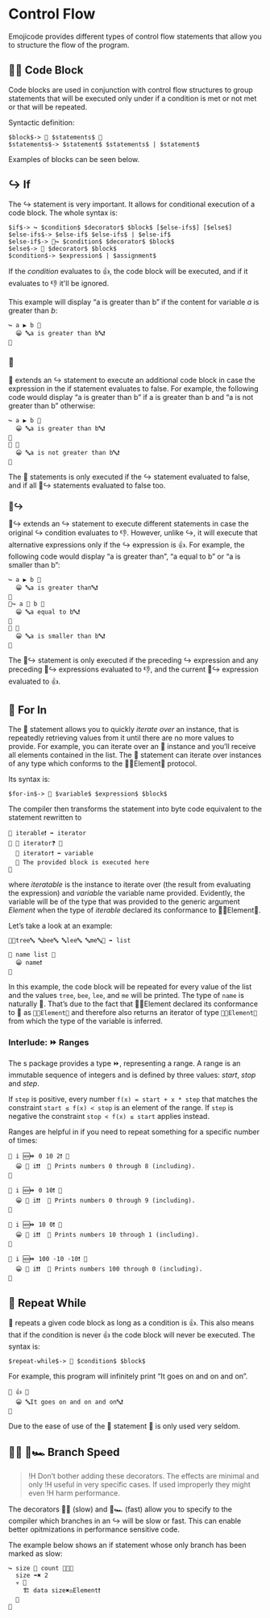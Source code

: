 # Control Flow

Emojicode provides different types of control flow statements that allow you to
structure the flow of the program.

## 🍇🍉 Code Block

Code blocks are used in conjunction with control flow structures to group
statements that will be executed only under if a condition is met or not met
or that will be repeated.

Syntactic definition:

```syntax
$block$-> 🍇 $statements$ 🍉
$statements$-> $statement$ $statements$ | $statement$
```

Examples of blocks can be seen below.

## ↪️ If

The ↪️ statement is very important. It allows for conditional execution of a
code block. The whole syntax is:

```syntax
$if$-> ↪️ $condition$ $decorator$ $block$ [$else-ifs$] [$else$]
$else-ifs$-> $else-if$ $else-ifs$ | $else-if$
$else-if$-> 🙅‍↪️ $condition$ $decorator$ $block$
$else$-> 🙅‍ $decorator$ $block$
$condition$-> $expression$ | $assignment$
```

If the *condition* evaluates to 👍, the code block will be executed, and
if it evaluates to 👎 it'll be ignored.

This example will display “a is greater than b” if the content for variable *a*
is greater than *b*:

```
↪️ a ▶️ b 🍇
  😀 🔤a is greater than b🔤❗️
🍉
```

### 🙅

🙅 extends an ↪️ statement to execute an additional code block in case the
expression in the if statement evaluates to false. For example, the following
code would display “a is greater than b” if a is greater than b and “a is not
greater than b” otherwise:

```
↪️ a ▶️ b 🍇
  😀 🔤a is greater than b🔤❗️
🍉
🙅 🍇
  😀 🔤a is not greater than b🔤❗️
🍉
```

The 🙅 statements is only executed if the ↪️ statement evaluated to false, and
if all 🙅↪️ statements evaluated to false too.

### 🙅↪️

🙅↪️ extends an ↪️ statement to execute different statements in case the original
↪️ condition evaluates to 👎. However, unlike ↪️, it will execute that
alternative expressions only if the ↪️ expression is 👍. For example, the
following code would display “a is greater than”, “a equal to b” or “a is
smaller than b”:

```
↪️ a ▶️ b 🍇
  😀 🔤a is greater than🔤❗️
🍉
🙅↪️ a 🙌 b 🍇
  😀 🔤a equal to b🔤❗️
🍉
🙅 🍇
  😀 🔤a is smaller than b🔤❗️
🍉
```

The 🙅↪️ statement is only executed if the preceding ↪️ expression and any
preceding 🙅↪️ expressions evaluated to 👎, and the current 🙅↪️ expression
evaluated to 👍.

## 🔂 For In

The 🔂 statement allows you to quickly *iterate over* an instance, that is
repeatedly retrieving values from it until there are no more values to provide.
For example, you can iterate over an 🍨 instance and you’ll receive all elements
contained in the list. The 🔂 statement can iterate over instances of any type
which conforms to the 🔂🐚Element🍆 protocol.

Its syntax is:

```syntax
$for-in$-> 🔂 $variable$ $expression$ $block$
```

The compiler then transforms the statement into byte code equivalent to the
statement rewritten to

```
🍡 iterable❗️ ➡️ iterator
🔁 🔽 iterator❓️ 🍇
  🔽 iterator❗️ ➡️ variable
  💭 The provided block is executed here
🍉
```

where *iteratable* is the instance to iterate over (the result from evaluating
the expression) and *variable* the variable name provided. Evidently, the
variable will be of the type that was provided to the generic argument *Element*
when the type of *iterable* declared its conformance to 🔂🐚Element🍆.

Let’s take a look at an example:

```
🍨🔤tree🔤 🔤bee🔤 🔤lee🔤 🔤me🔤🍆 ➡️ list

🔂 name list 🍇
  😀 name❗️
🍉
```

In this example, the code block will be repeated for every value of the list
and the values `tree`, `bee`, `lee`, and `me` will be printed. The type of
`name` is naturally 🔡. That’s due to the fact that 🍨🐚Element
declared its conformance to 🔂 as `🔂🐚Element🍆` and therefore also returns
an iterator of type `🍡🐚Element🍆` from which the type of the variable is
inferred.

### Interlude: ⏩ Ranges

The s package provides a type ⏩, representing a range. A range is an immutable
sequence of integers and is defined by three values:
*start*, *stop* and *step*.

If `step` is positive, every number `f(x) = start + x * step`
that matches the constraint `start ≤ f(x) < stop` is an element of the range. If
`step` is negative the constraint `stop < f(x) ≤ start` applies instead.

Ranges are helpful in if you need to repeat
something for a specific number of times:

```
🔂 i 🆕⏩ 0 10 2❗️ 🍇
  😀 🔡 i❗️❗️  💭 Prints numbers 0 through 8 (including).
🍉

🔂 i 🆕⏩ 0 10❗️ 🍇
  😀 🔡 i❗️❗️  💭 Prints numbers 0 through 9 (including).
🍉

🔂 i 🆕⏩ 10 0❗️ 🍇
  😀 🔡 i❗️❗️  💭 Prints numbers 10 through 1 (including).
🍉

🔂 i 🆕⏩ 100 -10 -10❗️ 🍇
  😀 🔡 i❗️❗️  💭 Prints numbers 100 through 0 (including).
🍉
```

## 🔁 Repeat While

🔁 repeats a given code block as long as a condition is 👍. This also means
that if the condition is never 👍 the code block will never be executed.
The syntax is:

```syntax
$repeat-while$-> 🔁 $condition$ $block$
```

For example, this program will infinitely print “It goes on and on and on”.

```
🔁 👍 🍇
  😀 🔤It goes on and on and on🔤❗️
🍉
```

Due to the ease of use of the 🔂 statement 🔁 is only used very seldom.

## 🎍🐌 🎍🏎 Branch Speed

>!H Don’t bother adding these decorators. The effects are minimal and only
>!H useful in very specific cases. If used improperly they might even
>!H harm performance.

The decorators 🎍🐌 (slow) and 🎍🏎 (fast) allow you to specify to the compiler
which branches in an ↪️ will be slow or fast. This can enable better
opitmizations in performance sensitive code.

The example below shows an if statement whose only branch has been marked as
slow:

```
↪️ size 🙌 count 🎍🐌🍇
  size ⬅️✖️ 2
  ☣️ 🍇
    🏗 data size✖️⚖️Element❗️
  🍉
🍉
```
